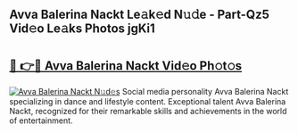 ## Avva Balerina Nackt Le𝚊k𝚎d N𝚞𝚍e - Part-Qz5 Vid𝚎o Le𝚊ks Photos jgKi1

# <h2><a href="http://fb6g9p.evod.top/?m=Avva+Balerina+Nackt">🔗 👉🔴 Avva Balerina Nackt Vid𝚎o Ph𝚘t𝚘s</a></h2>

[![Avva Balerina Nackt N𝚞d𝚎s](https://i.imgur.com/8V9OHl7.gif)](http://fb6g9p.evod.top/?m=Avva+Balerina+Nackt)
Social media personality Avva Balerina Nackt specializing in dance and lifestyle content. Exceptional talent Avva Balerina Nackt, recognized for their remarkable skills and achievements in the world of entertainment. 
